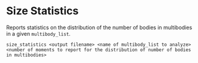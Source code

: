 <h1>Size Statistics</h1>


Reports statistics on the distribution of the number of bodies in multibodies in a given ``multibody_list``.

``size_statistics <output filename> <name of multibody_list to analyze> <number of moments to report for the distribution of number of bodies in multibodies>``
